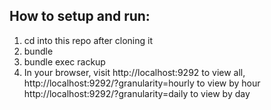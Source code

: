 How to setup and run:
---------------------

1. cd into this repo after cloning it
2. bundle
3. bundle exec rackup
4. In your browser, visit http://localhost:9292 to view all,
    http://localhost:9292/?granularity=hourly to view by hour
    http://localhost:9292/?granularity=daily to view by day
